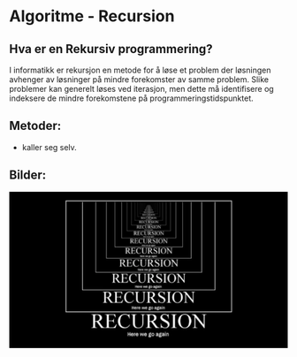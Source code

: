 # Algoritme - Recursion

## Hva er en Rekursiv programmering?

I informatikk er rekursjon en metode for å løse et problem der løsningen avhenger av løsninger på mindre forekomster av samme problem. Slike problemer kan generelt løses ved iterasjon, men dette må identifisere og indeksere de mindre forekomstene på programmeringstidspunktet.

## Metoder:
- kaller seg selv.

## Bilder:

![img.png](img.png)
